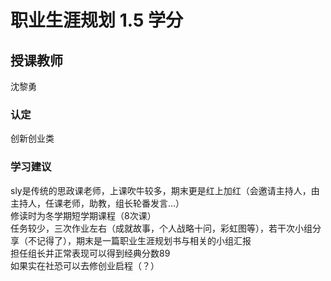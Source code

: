 # 职业生涯规划  1.5 学分
## 授课教师
沈黎勇

### 认定
创新创业类

### 学习建议
sly是传统的思政课老师，上课吹牛较多，期末更是红上加红（会邀请主持人，由主持人，任课老师，助教，组长轮番发言...）  
修读时为冬学期短学期课程（8次课）  
任务较少，三次作业左右（成就故事，个人战略十问，彩虹图等），若干次小组分享（不记得了），期末是一篇职业生涯规划书与相关的小组汇报  
担任组长并正常表现可以得到经典分数89  
如果实在社恐可以去修创业启程（？）  
